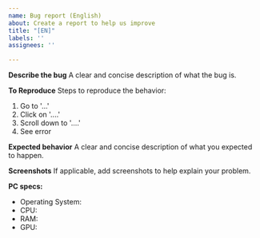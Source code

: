 ```yaml
---
name: Bug report (English)
about: Create a report to help us improve
title: "[EN]"
labels: ''
assignees: ''

---
```


**Describe the bug**
A clear and concise description of what the bug is.

**To Reproduce**
Steps to reproduce the behavior:
1. Go to '...'
2. Click on '....'
3. Scroll down to '....'
4. See error

**Expected behavior**
A clear and concise description of what you expected to happen.

**Screenshots**
If applicable, add screenshots to help explain your problem.

**PC specs:**
 - Operating System:
 - CPU:
 - RAM:
 - GPU:
